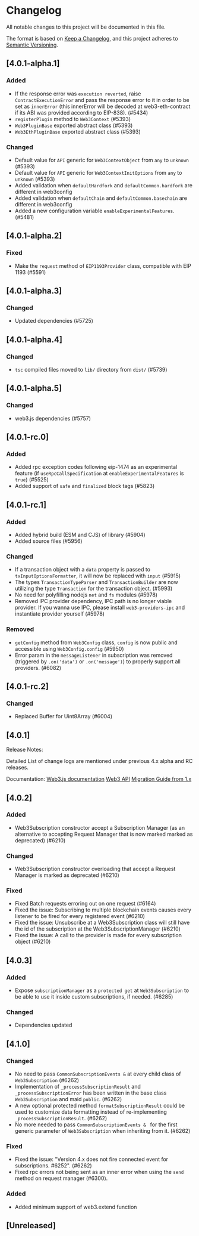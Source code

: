 # Changelog

All notable changes to this project will be documented in this file.

The format is based on [Keep a Changelog](https://keepachangelog.com/en/1.0.0/),
and this project adheres to [Semantic Versioning](https://semver.org/spec/v2.0.0.html).

<!-- EXAMPLE

## [1.0.0]

### Added

- I've added feature XY (#1000)

### Changed

- I've cleaned up XY (#1000)

### Deprecated

- I've deprecated XY (#1000)

### Removed

- I've removed XY (#1000)

### Fixed

- I've fixed XY (#1000)

### Security

- I've improved the security in XY (#1000)

-->

## [4.0.1-alpha.1]

### Added

-   If the response error was `execution reverted`, raise `ContractExecutionError` and pass the response error to it in order to be set as `innerError` (this innerError will be decoded at web3-eth-contract if its ABI was provided according to EIP-838). (#5434)
-   `registerPlugin` method to `Web3Context` (#5393)
-   `Web3PluginBase` exported abstract class (#5393)
-   `Web3EthPluginBase` exported abstract class (#5393)

### Changed

-   Default value for `API` generic for `Web3ContextObject` from `any` to `unknown` (#5393)
-   Default value for `API` generic for `Web3ContextInitOptions` from `any` to `unknown` (#5393)
-   Added validation when `defaultHardfork` and `defaultCommon.hardfork` are different in web3config
-   Added validation when `defaultChain` and `defaultCommon.basechain` are different in web3config
-   Added a new configuration variable `enableExperimentalFeatures`. (#5481)

## [4.0.1-alpha.2]

### Fixed

-   Make the `request` method of `EIP1193Provider` class, compatible with EIP 1193 (#5591)

## [4.0.1-alpha.3]

### Changed

-   Updated dependencies (#5725)

## [4.0.1-alpha.4]

### Changed

-   `tsc` compiled files moved to `lib/` directory from `dist/` (#5739)

## [4.0.1-alpha.5]

### Changed

-   web3.js dependencies (#5757)

## [4.0.1-rc.0]

### Added

-   Added rpc exception codes following eip-1474 as an experimental feature (if `useRpcCallSpecification` at `enableExperimentalFeatures` is `true`) (#5525)
-   Added support of `safe` and `finalized` block tags (#5823)

## [4.0.1-rc.1]

### Added

-   Added hybrid build (ESM and CJS) of library (#5904)
-   Added source files (#5956)

### Changed

-   If a transaction object with a `data` property is passed to `txInputOptionsFormatter`, it will now be replaced with `input` (#5915)
-   The types `TransactionTypeParser` and `TransactionBuilder` are now utilizing the type `Transaction` for the transaction object. (#5993)
-   No need for polyfilling nodejs `net` and `fs` modules (#5978)
-   Removed IPC provider dependency, IPC path is no longer viable provider. If you wanna use IPC, please install `web3-providers-ipc` and instantiate provider yourself (#5978)

### Removed

-   `getConfig` method from `Web3Config` class, `config` is now public and accessible using `Web3Config.config` (#5950)
-   Error param in the `messageListener` in subscription was removed (triggered by `.on('data')` or `.on('message')`) to properly support all providers. (#6082)

## [4.0.1-rc.2]

### Changed

-   Replaced Buffer for Uint8Array (#6004)

## [4.0.1]

Release Notes:

Detailed List of change logs are mentioned under previous 4.x alpha and RC releases.

Documentation:
[Web3.js documentation](https://docs.web3js.org/)
[Web3 API](https://docs.web3js.org/api)
[Migration Guide from 1.x](https://docs.web3js.org/guides/web3_upgrade_guide/x/)

## [4.0.2]

### Added

-   Web3Subscription constructor accept a Subscription Manager (as an alternative to accepting Request Manager that is now marked marked as deprecated) (#6210)

### Changed

-   Web3Subscription constructor overloading that accept a Request Manager is marked as deprecated (#6210)

### Fixed

-   Fixed Batch requests erroring out on one request (#6164)
-   Fixed the issue: Subscribing to multiple blockchain events causes every listener to be fired for every registered event (#6210)
-   Fixed the issue: Unsubscribe at a Web3Subscription class will still have the id of the subscription at the Web3SubscriptionManager (#6210)
-   Fixed the issue: A call to the provider is made for every subscription object (#6210)

## [4.0.3]

### Added

-   Expose `subscriptionManager` as a `protected get` at `Web3Subscription` to be able to use it inside custom subscriptions, if needed. (#6285)

### Changed

-   Dependencies updated

## [4.1.0]

### Changed

-   No need to pass `CommonSubscriptionEvents &` at every child class of `Web3Subscription` (#6262)
-   Implementation of `_processSubscriptionResult` and `_processSubscriptionError` has been written in the base class `Web3Subscription` and maid `public`. (#6262)
-   A new optional protected method `formatSubscriptionResult` could be used to customize data formatting instead of re-implementing `_processSubscriptionResult`. (#6262)
-   No more needed to pass `CommonSubscriptionEvents & ` for the first generic parameter of `Web3Subscription` when inheriting from it. (#6262)

### Fixed

-   Fixed the issue: "Version 4.x does not fire connected event for subscriptions. #6252". (#6262)
-   Fixed rpc errors not being sent as an inner error when using the `send` method on request manager (#6300).

### Added

-   Added minimum support of web3.extend function

## [Unreleased]
